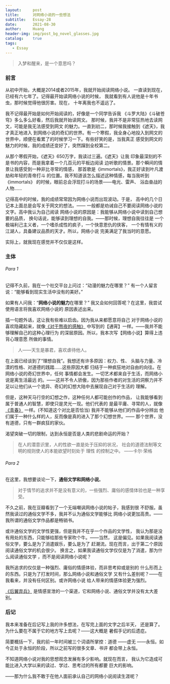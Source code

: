 ```yaml
---
layout:     post
title:      对网络小说的一些想法
subtitle:   Essay-28
date:       2021-08-30
author:     Huang
header-img: img/post_bg_novel_glasses.jpg
catalog:    true
tags:
   - Essay
---
```

> 入梦和醒来，是一个意思吗？

### 前言
从初中开始，大概是2014或者2015年，我就开始阅读网络小说。
一直读到现在，已经有六七年了。记得最开始读网络小说的时候，
我就看到有人说他是十年书虫，那时候觉得他很厉害。现在，
十年离我也不遥远了。

我不记得最开始是如何开始阅读的，好像是一个同学告诉我
《斗罗大陆》《斗破苍穹》多么多么好看，然后我就开始读网文。
那时候，我并不是非常狂热地去读网文，可能是我无法感受到网文
的魅力。一直到初二，那时候我接触到《遮天》，我才真正地进入
到网络小说的奇幻的世界。有一个寒假，我全身心地投入到网文的
世界中，顺便在看累了的时候学习一下。有些好笑的是，当我真正
感受到网文的魅力的时候，我的成绩还变好了，突然蹿到全校第二。

从那个寒假开始，《遮天》650万字，我读过三遍。《遮天》让我
印象最深刻的不是书的内容，而是我拿着一个几百元的平板边阅读
边听歌的情景。那个瞬间的情景让我感受到一种非比寻常的情感，
那首歌是《immortals》，我正好读到叶凡渡劫和年轻的青帝打斗
的位置。我不知道该怎么描述这种情感，每当我听到《immortals》
的时候，眼前总会浮现打斗的场景——电光、雷声、
浴血奋战的人物……

记得高中的时候，我的成绩常常因为网络小说而出现波动。于是，
高中的几个日记本上面总是会写关于网文的想法。——
一般都是劝诫自己不要阅读网络小说的文字。高中我认为自己阅读
网络小说的原因是：我能够从网络小说中读到自己想要的品质，
换句话说，能够读到理想的自我。——那时候，理想自我往往是
一个极端利己主义者，一个嗜杀成性的疯子，一个快意恩仇的侠客，
一个有情有义的江湖人，具备建议品质的天才。所以，网络小说
完美满足了我当时的意愿。

实际上，就我现在感觉并不仅仅是这样。

### 主体

###### Para 1
记得不久前，我在一个社交平台上问过：“动漫的魅力在哪里？”
有一个人留言说：“能够看到现实生活中没有的美好。”

如果有人问我：“**网络小说的魅力**在哪里？”
我又会如何回答呢？在这里，我尝试使用语言将我喜欢网络小说的
原因表述出来。

插一句题外话，这让我有些难以启齿。因为我从来都愿意将自己
对于网络小说的喜欢隐藏起来，就像[《对于熬夜的感触》](https://huang-feiyu.github.io/2021/08/21/Essay-26/)
中写到的【通宵】一样。——我并不能够理解自己的这种心理行为
的深层原因。所以，我本次写【网络小说】算得上违背心理意愿
所做的事情。

> 人——天生是暴君，喜欢虐待他人。

在上面已经谈到了“理想自我”。我想还有许多原因：权力、性、
头脑与力量、冷漠的性格、对道德的践踏……这些原因大都
归结于一种疯狂地对自由的向往。在网络小说的奇幻世界中，任何
事情都会发生。一切艺术都来自于生活，而网络小说是离生活最远
的。——这并不令人骄傲，因为那些作者的对生活的洞察力并不
足以让他们从一个诡异、奇幻的幻想大陆中去展现自己对于生活的
理解。

但是，这种天马行空的幻想之作，这种任何人都可能创作的作品，
让我能够看到属于普通人的智慧，即使只是灵光一现。他们代表的
是最平庸、寻常的人，就像
[《青春》](https://book.douban.com/subject/26981026/)
一样。(不知道这个对比是否恰当) 我并不能够从他们的作品中分辨出
他们属于一种什么样的人，反而像是真的进入了那个幻想世界。——
那个世界，没有道德，只有一群疯狂的家伙。

渴望突破一切的限制，达到永恒是否是人类的悲剧命运的开始？

> 在人的潜意识里，人的性欲一直是处于压抑的状况， 社会的道德法制等文明的规则使人的本能欲望时刻处于 理性 的控制之中。
> ——卡尔·荣格

###### Para 2
在这里，我想要谈论一下，**通俗文学和网络小说**。

> 对于情节的追求并不是没有意义的，一些强烈、庸俗的感情体验也是一种享受。

不久之前，我在豆瓣看到了一个无端嘲讽网络小说的帖子，我感到很
不舒服。虽然我读过的通俗文学不多，我并不认为通俗文学能够比
网络小说更加高贵。——我所谓的通俗文学作品都是畅销书。

或许通俗文学的文学性更强，但是我并不在乎一个作品的文学性，
我认为那是没有用处的东西，只能够给那些专家吹个牛。——当然，
这是偏见。如果我阅读通俗文学，要么是为了消遣娱乐，要么是为了
赶潮流。现在而言，出于第二个原因阅读通俗文学的机会很少。
换言之，如果我读通俗文学仅仅是为了消遣，那为什么阅读通俗文学
，而不是阅读网络小说呢？

我所追求的仅仅是一种强烈、庸俗的情感体验，而非思考抑或是别的
什么形而上的东西。只是为了打发时间，那么网络小说和通俗文学
又有什么差别呢？——在我看来，并没有任何区别。或许网络小说
给人带来的情感体验更为强烈。

[《后翼弃兵》](https://movie.douban.com/subject/32579283/)
是情感宣泄的一个渠道，它和网络小说、通俗文学并没有太大差别。

### 后记

我本来准备在后记写上我的许多想法，在写完上面的文字之后半天，
还是算了。为什么要在不属于它的地方写上去呢？——这大概是
暑假手记的后遗症。

简要概括一下，我的前一年时间被三个词语所掌控：道德 ——虚无
——永恒。如今正处于永恒的阶段，所以之前写的很多文章、书评
都会带上永恒。

不知道网络小说对我的思想观念发展有多少影响。就现在而言，
我认为它造成可能比进入大学以来的读过、学过、思考过的所有都要
巨大的影响。

——那为什么我不敢于在他人面前承认自己的网络小说阅读生涯呢？

